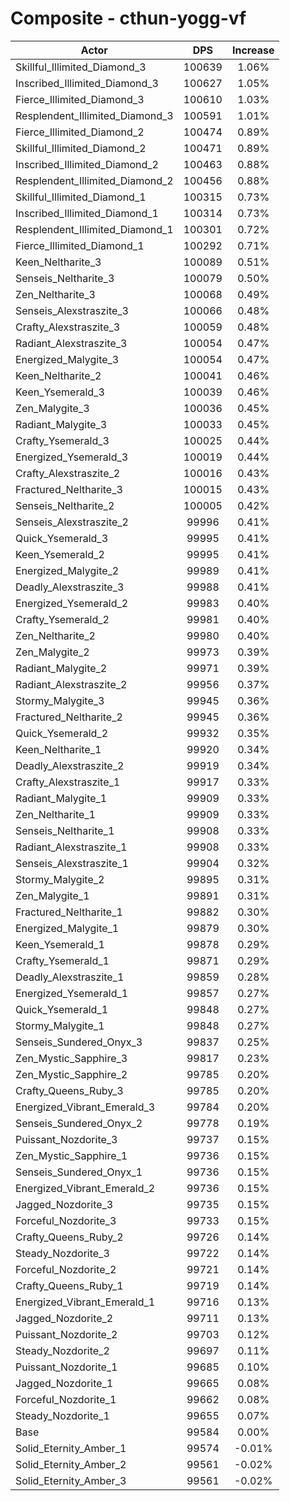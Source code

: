 # Composite - cthun-yogg-vf
| Actor | DPS | Increase |
|---|:---:|:---:|
|Skillful_Illimited_Diamond_3|100639|1.06%|
|Inscribed_Illimited_Diamond_3|100627|1.05%|
|Fierce_Illimited_Diamond_3|100610|1.03%|
|Resplendent_Illimited_Diamond_3|100591|1.01%|
|Fierce_Illimited_Diamond_2|100474|0.89%|
|Skillful_Illimited_Diamond_2|100471|0.89%|
|Inscribed_Illimited_Diamond_2|100463|0.88%|
|Resplendent_Illimited_Diamond_2|100456|0.88%|
|Skillful_Illimited_Diamond_1|100315|0.73%|
|Inscribed_Illimited_Diamond_1|100314|0.73%|
|Resplendent_Illimited_Diamond_1|100301|0.72%|
|Fierce_Illimited_Diamond_1|100292|0.71%|
|Keen_Neltharite_3|100089|0.51%|
|Senseis_Neltharite_3|100079|0.50%|
|Zen_Neltharite_3|100068|0.49%|
|Senseis_Alexstraszite_3|100066|0.48%|
|Crafty_Alexstraszite_3|100059|0.48%|
|Radiant_Alexstraszite_3|100054|0.47%|
|Energized_Malygite_3|100054|0.47%|
|Keen_Neltharite_2|100041|0.46%|
|Keen_Ysemerald_3|100039|0.46%|
|Zen_Malygite_3|100036|0.45%|
|Radiant_Malygite_3|100033|0.45%|
|Crafty_Ysemerald_3|100025|0.44%|
|Energized_Ysemerald_3|100019|0.44%|
|Crafty_Alexstraszite_2|100016|0.43%|
|Fractured_Neltharite_3|100015|0.43%|
|Senseis_Neltharite_2|100005|0.42%|
|Senseis_Alexstraszite_2|99996|0.41%|
|Quick_Ysemerald_3|99995|0.41%|
|Keen_Ysemerald_2|99995|0.41%|
|Energized_Malygite_2|99989|0.41%|
|Deadly_Alexstraszite_3|99988|0.41%|
|Energized_Ysemerald_2|99983|0.40%|
|Crafty_Ysemerald_2|99981|0.40%|
|Zen_Neltharite_2|99980|0.40%|
|Zen_Malygite_2|99973|0.39%|
|Radiant_Malygite_2|99971|0.39%|
|Radiant_Alexstraszite_2|99956|0.37%|
|Stormy_Malygite_3|99945|0.36%|
|Fractured_Neltharite_2|99945|0.36%|
|Quick_Ysemerald_2|99932|0.35%|
|Keen_Neltharite_1|99920|0.34%|
|Deadly_Alexstraszite_2|99919|0.34%|
|Crafty_Alexstraszite_1|99917|0.33%|
|Radiant_Malygite_1|99909|0.33%|
|Zen_Neltharite_1|99909|0.33%|
|Senseis_Neltharite_1|99908|0.33%|
|Radiant_Alexstraszite_1|99908|0.33%|
|Senseis_Alexstraszite_1|99904|0.32%|
|Stormy_Malygite_2|99895|0.31%|
|Zen_Malygite_1|99891|0.31%|
|Fractured_Neltharite_1|99882|0.30%|
|Energized_Malygite_1|99879|0.30%|
|Keen_Ysemerald_1|99878|0.29%|
|Crafty_Ysemerald_1|99871|0.29%|
|Deadly_Alexstraszite_1|99859|0.28%|
|Energized_Ysemerald_1|99857|0.27%|
|Quick_Ysemerald_1|99848|0.27%|
|Stormy_Malygite_1|99848|0.27%|
|Senseis_Sundered_Onyx_3|99837|0.25%|
|Zen_Mystic_Sapphire_3|99817|0.23%|
|Zen_Mystic_Sapphire_2|99785|0.20%|
|Crafty_Queens_Ruby_3|99785|0.20%|
|Energized_Vibrant_Emerald_3|99784|0.20%|
|Senseis_Sundered_Onyx_2|99778|0.19%|
|Puissant_Nozdorite_3|99737|0.15%|
|Zen_Mystic_Sapphire_1|99736|0.15%|
|Senseis_Sundered_Onyx_1|99736|0.15%|
|Energized_Vibrant_Emerald_2|99736|0.15%|
|Jagged_Nozdorite_3|99735|0.15%|
|Forceful_Nozdorite_3|99733|0.15%|
|Crafty_Queens_Ruby_2|99726|0.14%|
|Steady_Nozdorite_3|99722|0.14%|
|Forceful_Nozdorite_2|99721|0.14%|
|Crafty_Queens_Ruby_1|99719|0.14%|
|Energized_Vibrant_Emerald_1|99716|0.13%|
|Jagged_Nozdorite_2|99711|0.13%|
|Puissant_Nozdorite_2|99703|0.12%|
|Steady_Nozdorite_2|99697|0.11%|
|Puissant_Nozdorite_1|99685|0.10%|
|Jagged_Nozdorite_1|99665|0.08%|
|Forceful_Nozdorite_1|99662|0.08%|
|Steady_Nozdorite_1|99655|0.07%|
|Base|99584|0.00%|
|Solid_Eternity_Amber_1|99574|-0.01%|
|Solid_Eternity_Amber_2|99561|-0.02%|
|Solid_Eternity_Amber_3|99561|-0.02%|
